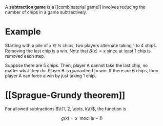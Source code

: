 A **subtraction game** is a [[combinatorial game]] involves reducing the number of chips in a game subtractively.

# Example

Starting with a pile of $x \in \mathbb{N}$ chips, two players alternate taking 1 to 4 chips. Removing the last chip is a win. Note that $B(x) = x$ since at least 1 chip is removed each step.

Suppose there are 5 chips. Then, player A cannot take the last chip, no matter what they do. Player B is guaranteed to win. If there are 6 chips, then player A can force a win by just taking 1 chip.

# [[Sprague-Grundy theorem]]

For allowed subtractions $\\{1, 2, \dots, k\\}$, the function is

$$
g(x) = x \mod (k - 1)
$$